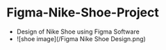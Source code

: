 # Figma-Nike-Shoe-Project
- Design of Nike Shoe using Figma Software
- ![shoe image](/Figma Nike Shoe Design.png)
